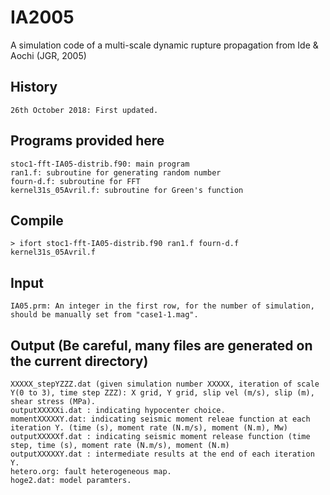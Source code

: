 # IA2005
A simulation code of a multi-scale dynamic rupture propagation from Ide &amp; Aochi (JGR, 2005) 

## History
	26th October 2018: First updated.

## Programs provided here
	stoc1-fft-IA05-distrib.f90: main program
	ran1.f: subroutine for generating random number
	fourn-d.f: subroutine for FFT
	kernel31s_05Avril.f: subroutine for Green's function

## Compile
	> ifort stoc1-fft-IA05-distrib.f90 ran1.f fourn-d.f kernel31s_05Avril.f 

## Input
	IA05.prm: An integer in the first row, for the number of simulation, should be manually set from "case1-1.mag".

## Output (Be careful, many files are generated on the current directory)
	XXXXX_stepYZZZ.dat (given simulation number XXXXX, iteration of scale Y(0 to 3), time step ZZZ): X grid, Y grid, slip vel (m/s), slip (m), shear stress (MPa).
	outputXXXXXi.dat : indicating hypocenter choice.
	momentXXXXXY.dat: indicating seismic moment releae function at each iteration Y. (time (s), moment rate (N.m/s), moment (N.m), Mw)
	outputXXXXXf.dat : indicating seismic moment release function (time step, time (s), moment rate (N.m/s), moment (N.m)
	outputXXXXXY.dat : intermediate results at the end of each iteration Y.
	hetero.org: fault heterogeneous map.
	hoge2.dat: model paramters.
